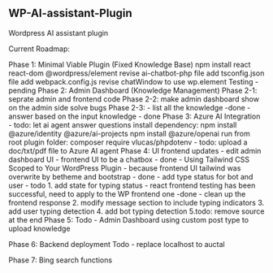
<!-- ABOUT THE PROJECT -->
## WP-AI-assistant-Plugin

Wordpress AI assistant plugin

Current Roadmap:

Phase 1: Minimal Viable Plugin (Fixed Knowledge Base)
    npm install react react-dom @wordpress/element
    revise ai-chatbot-php file
    add tsconfig.json file
    add webpack.config.js 
    revise chatWindow to use wp.element
    Testing - pending
Phase 2: Admin Dashboard (Knowledge Management)
Phase 2-1: seprate admin and frontend code 
Phase 2-2: make admin dashboard show on the admin side solve bugs
Phase 2-3:
           - list all the knowledge -done
           - answer based on the input knowledge - done
Phase 3: Azure AI Integration
        - todo: let ai agent answer questions 
        install dependency: npm install @azure/identity @azure/ai-projects 
        npm install @azure/openai
        run from root plugin folder: composer require vlucas/phpdotenv
        - todo: upload a doc/txt/pdf file to Azure AI agent
Phase 4: UI frontend updates
         - edit admin dashboard UI 
         - frontend UI to be a chatbox - done
         - Using Tailwind CSS Scoped to Your WordPress Plugin - because frontend UI tailwind was overwrite by betheme and bootstrap - done
         - add type status for bot and user - todo
           1. add state for typing status
           - react frontend testing has been successful, need to apply to the WP frontend one -done
           - clean up the frontend response 
           2. modify message section to include typing indicators
           3. add user typing detection 
           4. add bot typing detection
           5.todo: remove source at the end
Phase 5: Todo - Admin Dashboard using custom post type to upload knowledge

Phase 6: Backend deployment
         Todo - replace localhost to auctal 

Phase 7: Bing search functions
